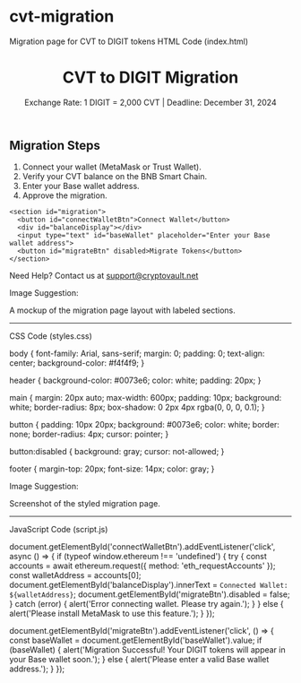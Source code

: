 # cvt-migration
Migration page for CVT to DIGIT tokens
HTML Code (index.html)

<!DOCTYPE html>
<html lang="en">
<head>
  <meta charset="UTF-8">
  <meta name="viewport" content="width=device-width, initial-scale=1.0">
  <title>CVT to DIGIT Migration</title>
  <link rel="stylesheet" href="styles.css">
</head>
<body>
  <header>
    <h1>CVT to DIGIT Migration</h1>
    <p>Exchange Rate: 1 DIGIT = 2,000 CVT | Deadline: December 31, 2024</p>
  </header>

  <main>
    <section id="instructions">
      <h2>Migration Steps</h2>
      <ol>
        <li>Connect your wallet (MetaMask or Trust Wallet).</li>
        <li>Verify your CVT balance on the BNB Smart Chain.</li>
        <li>Enter your Base wallet address.</li>
        <li>Approve the migration.</li>
      </ol>
    </section>

    <section id="migration">
      <button id="connectWalletBtn">Connect Wallet</button>
      <div id="balanceDisplay"></div>
      <input type="text" id="baseWallet" placeholder="Enter your Base wallet address">
      <button id="migrateBtn" disabled>Migrate Tokens</button>
    </section>
  </main>

  <footer>
    <p>Need Help? Contact us at <a href="mailto:support@cryptovault.net">support@cryptovault.net</a></p>
  </footer>

  <script src="script.js"></script>
</body>
</html>

Image Suggestion:

A mockup of the migration page layout with labeled sections.



---

CSS Code (styles.css)

body {
  font-family: Arial, sans-serif;
  margin: 0;
  padding: 0;
  text-align: center;
  background-color: #f4f4f9;
}

header {
  background-color: #0073e6;
  color: white;
  padding: 20px;
}

main {
  margin: 20px auto;
  max-width: 600px;
  padding: 10px;
  background: white;
  border-radius: 8px;
  box-shadow: 0 2px 4px rgba(0, 0, 0, 0.1);
}

button {
  padding: 10px 20px;
  background: #0073e6;
  color: white;
  border: none;
  border-radius: 4px;
  cursor: pointer;
}

button:disabled {
  background: gray;
  cursor: not-allowed;
}

footer {
  margin-top: 20px;
  font-size: 14px;
  color: gray;
}

Image Suggestion:

Screenshot of the styled migration page.



---

JavaScript Code (script.js)

document.getElementById('connectWalletBtn').addEventListener('click', async () => {
  if (typeof window.ethereum !== 'undefined') {
    try {
      const accounts = await ethereum.request({ method: 'eth_requestAccounts' });
      const walletAddress = accounts[0];
      document.getElementById('balanceDisplay').innerText = `Connected Wallet: ${walletAddress}`;
      document.getElementById('migrateBtn').disabled = false;
    } catch (error) {
      alert('Error connecting wallet. Please try again.');
    }
  } else {
    alert('Please install MetaMask to use this feature.');
  }
});

document.getElementById('migrateBtn').addEventListener('click', () => {
  const baseWallet = document.getElementById('baseWallet').value;
  if (baseWallet) {
    alert('Migration Successful! Your DIGIT tokens will appear in your Base wallet soon.');
  } else {
    alert('Please enter a valid Base wallet address.');
  }
});
